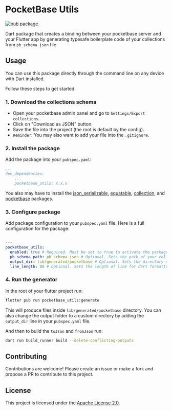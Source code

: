 # PocketBase Utils

[![pub package](https://img.shields.io/pub/v/pocketbase_utils.svg)](https://pub.dev/packages/pocketbase_utils)

Dart package that creates a binding between your pocketbase server and your Flutter app by generating typesafe boilerplate code of your collections from `pb_schema.json` file.

## Usage

You can use this package directly through the command line on any device with Dart installed.

Follow these steps to get started:

### 1. Download the collections schema

- Open your pocketbase admin panel and go to `Settings/Export collections`.
- Click on "Download as JSON" button.
- Save the file into the project (the root is default by the config).
- `Reminder`: You may also want to add your file into the `.gitignore`.

### 2. Install the package

Add the package into your `pubspec.yaml`:

```yaml
...
dev_dependencies:
    ...
    pocketbase_utils: x.x.x
```

You also may have to install the [json_serializable](https://pub.dev/packages/json_serializable), [equatable](https://pub.dev/packages/equatable), [collection](https://pub.dev/packages/collection), and [pocketbase](https://pub.dev/packages/pocketbase) packages.

### 3. Configure package

Add package configuration to your `pubspec.yaml` file. Here is a full configuration for the package:

```yaml

---
pocketbase_utils:
  enabled: true # Required. Must be set to true to activate the package. Default: false
  pb_schema_path: pb_schema.json # Optional. Sets the path of your collection schema file. Default: pb_schema.json
  output_dir: lib/generated/pocketbase # Optional. Sets the directory of generated model files. If the directory doesn't exist — it'll be created. Default: lib/generated/pocketbase
  line_length: 80 # Optional. Sets the length of line for dart formatter of generated code. Default: 80
```

### 4. Run the generator

In the root of your flutter project run:

```sh
flutter pub run pocketbase_utils:generate
```

This will produce files inside `lib/generated/pocketbase` directory.
You can also change the output folder to a custom directory by adding the `output_dir` line in your `pubspec.yaml` file.

And then to build the `toJson` and `fromJson` run:
```sh
dart run build_runner build --delete-conflicting-outputs
```

## Contributing

Contributions are welcome! Please create an issue or make a fork and propose a PR to contribute to this project.

## License

This project is licensed under the [Apache License 2.0](LICENSE).
